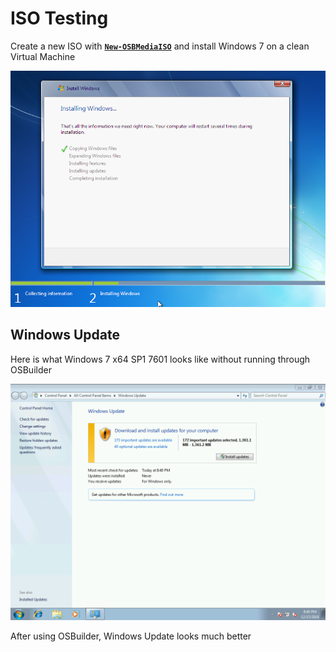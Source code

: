 # ISO Testing

Create a new ISO with [**`New-OSBMediaISO`**](../../functions/media/new-osbmediaiso.md) and install Windows 7 on a clean Virtual Machine

![](../../../../.gitbook/assets/2019-01-01_23-37-27.png)

## Windows Update

Here is what Windows 7 x64 SP1 7601 looks like without running through OSBuilder

![](../../../../.gitbook/assets/2018-12-13_20-41-01.png)

After using OSBuilder, Windows Update looks much better





